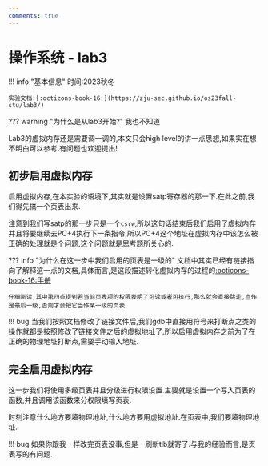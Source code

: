 ```yaml
---
comments: true
---
```


# 操作系统 - lab3

!!! info "基本信息"
    时间:2023秋冬
    
    实验文档:[:octicons-book-16:](https://zju-sec.github.io/os23fall-stu/lab3/)

??? warning "为什么是从lab3开始?"
    我也不知道

Lab3的虚拟内存还是需要调一调的,本文只会high level的讲一点思想,如果实在想不明白可以参考.有问题也欢迎提出!

##  初步启用虚拟内存

启用虚拟内存,在本实验的语境下,其实就是设置satp寄存器的那一下.在此之前,我们得先搞一个页表出来.

注意到我们写satp的那一步只是一个`csrw`,所以这句话结束后我们启用了虚拟内存并且将要继续去PC+4执行下一条指令,所以PC+4这个地址在虚拟内存中该怎么被正确的处理就是个问题,这个问题就是思考题所关心的.

??? info "为什么在这一步中我们启用的页表是一级的"
    文档中其实已经有链接指向了解释这一点的文档,具体而言,是这段描述转化虚拟内存的过程的[:octicons-book-16:手册](https://www.five-embeddev.com/riscv-isa-manual/latest/supervisor.html#sv32algorithm)

    仔细阅读,其中第四点提到若当前页表项的权限表明了可读或者可执行,那么就会直接跳走,当作是最后一级,否则才会把它当作某一级的页表

!!! bug
    当我们按照文档修改了链接文件后,我们gdb中直接用符号来打断点之类的操作就都是按照修改了链接文件之后的虚拟地址了,所以启用虚拟内存之前为了在正确的物理地址打断点,需要手动输入地址.

## 完全启用虚拟内存

这一步我们将使用多级页表并且分级进行权限设置.主要就是设置一个写入页表的函数,并且调用该函数来分权限填写页表.

时刻注意什么地方要填物理地址,什么地方要用虚拟地址.在页表中,我们要填物理地址.

!!! bug
    如果你跟我一样改完页表没事,但是一刷新tlb就寄了.与我的经验而言,是页表写的有问题.

